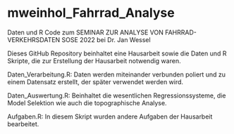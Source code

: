 # mweinhol_Fahrrad_Analyse
Daten und R Code zum SEMINAR ZUR ANALYSE VON FAHRRAD-VERKEHRSDATEN SOSE 2022 bei Dr. Jan Wessel

Dieses GitHub Repository beinhaltet eine Hausarbeit sowie die Daten und R Skripte, die zur Erstellung der Hausarbeit notwendig waren.

Daten_Verarbeitung.R: Daten werden miteinander verbunden poliert und zu einem Datensatz erstellt, der später verwendet werden wird.

Daten_Auswertung.R: Beinhaltet die wesentlichen Regressionssysteme, die Model Selektion wie auch die topographische Analyse.

Aufgaben.R: In diesem Skript wurden andere Aufgaben der Hausarbeit bearbeitet.

